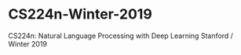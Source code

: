 # CS224n-Winter-2019
CS224n: Natural Language Processing with Deep Learning         Stanford / Winter 2019
